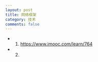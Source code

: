 ```yaml
---
layout: post
title: 网络框架
category: 技术
comments: false
---
```


* 01. <https://www.imooc.com/learn/764>
* 02. 
 
 
 
 
 
 
 
 
 
 
 
 
 
 
 
 
 
 
 
 
 
 
 
 
 
 
 
 